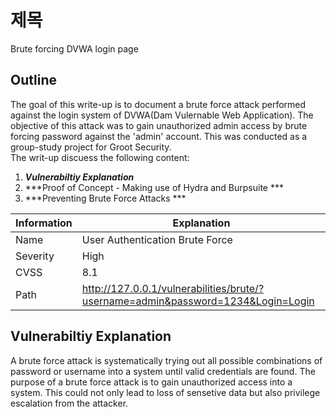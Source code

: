 # 제목 
Brute forcing DVWA login page

## Outline

The goal of this write-up is to document a brute force attack performed against the login system of DVWA(Dam Vulernable Web Application). The objective of this attack was to gain unauthorized admin access by brute forcing password against the 'admin' account. This was conducted as a group-study project for Groot Security. \
The writ-up discuess the following content:
1. ***Vulnerabiltiy Explanation***
2. ***Proof of Concept - Making use of Hydra and Burpsuite ***
3. ***Preventing Brute Force Attacks ***

| Information | Explanation                                                                      |
|-------------|----------------------------------------------------------------------------------|
| Name        | User Authentication Brute Force                                                  |
| Severity    | High                                                                             |
| CVSS        | 8.1                                                                              |
| Path        | http://127.0.0.1/vulnerabilities/brute/?username=admin&password=1234&Login=Login |

## Vulnerabiltiy Explanation
A brute force attack is systematically trying out all possible combinations of password or username into a system until  valid credentials are found.
The purpose of a brute force attack is to gain unauthorized access into a system. This could not only lead to loss of sensetive data but also privilege escalation
from the attacker. 